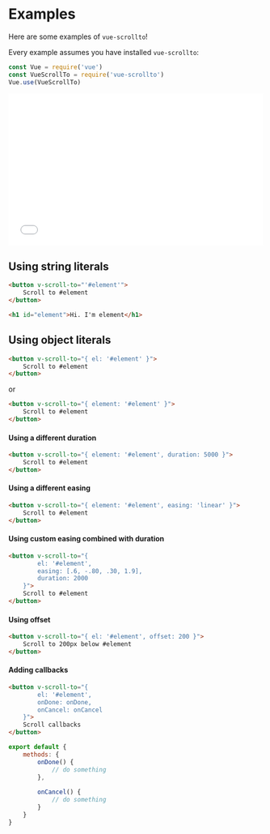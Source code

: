 # Examples

Here are some examples of `vue-scrollto`!

Every example assumes you have installed `vue-scrollto`:
```js
const Vue = require('vue')
const VueScrollTo = require('vue-scrollto')
Vue.use(VueScrollTo)
```

<iframe width="100%" height="300" src="//jsfiddle.net/rigor789/862crkkp/embedded/" allowfullscreen="allowfullscreen" frameborder="0"></iframe>

## Using string literals

```html
<button v-scroll-to="'#element'">
    Scroll to #element
</button>

<h1 id="element">Hi. I'm element</h1>
```

## Using object literals

```html
<button v-scroll-to="{ el: '#element' }">
    Scroll to #element
</button>
```
or
```html
<button v-scroll-to="{ element: '#element' }">
    Scroll to #element
</button>
```

#### Using a different duration

```html
<button v-scroll-to="{ element: '#element', duration: 5000 }">
    Scroll to #element
</button>
```

#### Using a different easing

```html
<button v-scroll-to="{ element: '#element', easing: 'linear' }">
    Scroll to #element
</button>
```

#### Using custom easing combined with duration

```html
<button v-scroll-to="{ 
        el: '#element',
        easing: [.6, -.80, .30, 1.9],
        duration: 2000 
    }">
    Scroll to #element
</button>
```

#### Using offset

```html
<button v-scroll-to="{ el: '#element', offset: 200 }">
    Scroll to 200px below #element 
</button>
```

#### Adding callbacks
```html
<button v-scroll-to="{ 
        el: '#element',
        onDone: onDone,
        onCancel: onCancel
    }">
    Scroll callbacks
</button>
```

```js
export default {
    methods: {
        onDone() {
            // do something
        },
        
        onCancel() {
            // do something
        }
    }
}
```
